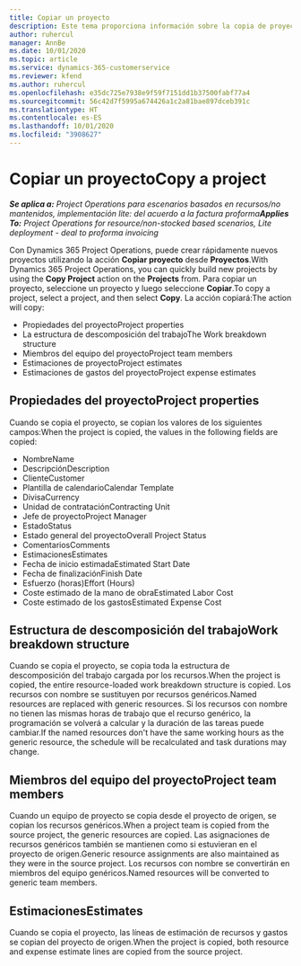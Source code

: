 ```yaml
---
title: Copiar un proyecto
description: Este tema proporciona información sobre la copia de proyectos en Dynamics 365 Project Operations.
author: ruhercul
manager: AnnBe
ms.date: 10/01/2020
ms.topic: article
ms.service: dynamics-365-customerservice
ms.reviewer: kfend
ms.author: ruhercul
ms.openlocfilehash: e35dc725e7938e9f59f7151dd1b37500fabf77a4
ms.sourcegitcommit: 56c42d7f5995a674426a1c2a81bae897dceb391c
ms.translationtype: HT
ms.contentlocale: es-ES
ms.lasthandoff: 10/01/2020
ms.locfileid: "3908627"
---
```

# <a name="copy-a-project"></a><span data-ttu-id="01f06-103">Copiar un proyecto</span><span class="sxs-lookup"><span data-stu-id="01f06-103">Copy a project</span></span>

<span data-ttu-id="01f06-104">_**Se aplica a:** Project Operations para escenarios basados en recursos/no mantenidos, implementación lite: del acuerdo a la factura proforma_</span><span class="sxs-lookup"><span data-stu-id="01f06-104">_**Applies To:** Project Operations for resource/non-stocked based scenarios, Lite deployment - deal to proforma invoicing_</span></span>

<span data-ttu-id="01f06-105">Con Dynamics 365 Project Operations, puede crear rápidamente nuevos proyectos utilizando la acción **Copiar proyecto** desde **Proyectos**.</span><span class="sxs-lookup"><span data-stu-id="01f06-105">With Dynamics 365 Project Operations, you can quickly build new projects by using the **Copy Project** action on the **Projects** from.</span></span> <span data-ttu-id="01f06-106">Para copiar un proyecto, seleccione un proyecto y luego seleccione **Copiar**.</span><span class="sxs-lookup"><span data-stu-id="01f06-106">To copy a project, select a project, and then select **Copy**.</span></span> <span data-ttu-id="01f06-107">La acción copiará:</span><span class="sxs-lookup"><span data-stu-id="01f06-107">The action will copy:</span></span>

- <span data-ttu-id="01f06-108">Propiedades del proyecto</span><span class="sxs-lookup"><span data-stu-id="01f06-108">Project properties</span></span>
- <span data-ttu-id="01f06-109">La estructura de descomposición del trabajo</span><span class="sxs-lookup"><span data-stu-id="01f06-109">The Work breakdown structure</span></span>
- <span data-ttu-id="01f06-110">Miembros del equipo del proyecto</span><span class="sxs-lookup"><span data-stu-id="01f06-110">Project team members</span></span>
- <span data-ttu-id="01f06-111">Estimaciones de proyecto</span><span class="sxs-lookup"><span data-stu-id="01f06-111">Project estimates</span></span>
- <span data-ttu-id="01f06-112">Estimaciones de gastos del proyecto</span><span class="sxs-lookup"><span data-stu-id="01f06-112">Project expense estimates</span></span>

## <a name="project-properties"></a><span data-ttu-id="01f06-113">Propiedades del proyecto</span><span class="sxs-lookup"><span data-stu-id="01f06-113">Project properties</span></span>

<span data-ttu-id="01f06-114">Cuando se copia el proyecto, se copian los valores de los siguientes campos:</span><span class="sxs-lookup"><span data-stu-id="01f06-114">When the project is copied, the values in the following fields are copied:</span></span>

- <span data-ttu-id="01f06-115">Nombre</span><span class="sxs-lookup"><span data-stu-id="01f06-115">Name</span></span>
- <span data-ttu-id="01f06-116">Descripción</span><span class="sxs-lookup"><span data-stu-id="01f06-116">Description</span></span>
- <span data-ttu-id="01f06-117">Cliente</span><span class="sxs-lookup"><span data-stu-id="01f06-117">Customer</span></span>
- <span data-ttu-id="01f06-118">Plantilla de calendario</span><span class="sxs-lookup"><span data-stu-id="01f06-118">Calendar Template</span></span>
- <span data-ttu-id="01f06-119">Divisa</span><span class="sxs-lookup"><span data-stu-id="01f06-119">Currency</span></span>
- <span data-ttu-id="01f06-120">Unidad de contratación</span><span class="sxs-lookup"><span data-stu-id="01f06-120">Contracting Unit</span></span>
- <span data-ttu-id="01f06-121">Jefe de proyecto</span><span class="sxs-lookup"><span data-stu-id="01f06-121">Project Manager</span></span>
- <span data-ttu-id="01f06-122">Estado</span><span class="sxs-lookup"><span data-stu-id="01f06-122">Status</span></span>
- <span data-ttu-id="01f06-123">Estado general del proyecto</span><span class="sxs-lookup"><span data-stu-id="01f06-123">Overall Project Status</span></span>
- <span data-ttu-id="01f06-124">Comentarios</span><span class="sxs-lookup"><span data-stu-id="01f06-124">Comments</span></span>
- <span data-ttu-id="01f06-125">Estimaciones</span><span class="sxs-lookup"><span data-stu-id="01f06-125">Estimates</span></span>
- <span data-ttu-id="01f06-126">Fecha de inicio estimada</span><span class="sxs-lookup"><span data-stu-id="01f06-126">Estimated Start Date</span></span>
- <span data-ttu-id="01f06-127">Fecha de finalización</span><span class="sxs-lookup"><span data-stu-id="01f06-127">Finish Date</span></span>
- <span data-ttu-id="01f06-128">Esfuerzo (horas)</span><span class="sxs-lookup"><span data-stu-id="01f06-128">Effort (Hours)</span></span>
- <span data-ttu-id="01f06-129">Coste estimado de la mano de obra</span><span class="sxs-lookup"><span data-stu-id="01f06-129">Estimated Labor Cost</span></span>
- <span data-ttu-id="01f06-130">Coste estimado de los gastos</span><span class="sxs-lookup"><span data-stu-id="01f06-130">Estimated Expense Cost</span></span>

## <a name="work-breakdown-structure"></a><span data-ttu-id="01f06-131">Estructura de descomposición del trabajo</span><span class="sxs-lookup"><span data-stu-id="01f06-131">Work breakdown structure</span></span>

<span data-ttu-id="01f06-132">Cuando se copia el proyecto, se copia toda la estructura de descomposición del trabajo cargada por los recursos.</span><span class="sxs-lookup"><span data-stu-id="01f06-132">When the project is copied, the entire resource-loaded work breakdown structure is copied.</span></span> <span data-ttu-id="01f06-133">Los recursos con nombre se sustituyen por recursos genéricos.</span><span class="sxs-lookup"><span data-stu-id="01f06-133">Named resources are replaced with generic resources.</span></span> <span data-ttu-id="01f06-134">Si los recursos con nombre no tienen las mismas horas de trabajo que el recurso genérico, la programación se volverá a calcular y la duración de las tareas puede cambiar.</span><span class="sxs-lookup"><span data-stu-id="01f06-134">If the named resources don't have the same working hours as the generic resource, the schedule will be recalculated and task durations may change.</span></span>

## <a name="project-team-members"></a><span data-ttu-id="01f06-135">Miembros del equipo del proyecto</span><span class="sxs-lookup"><span data-stu-id="01f06-135">Project team members</span></span>

<span data-ttu-id="01f06-136">Cuando un equipo de proyecto se copia desde el proyecto de origen, se copian los recursos genéricos.</span><span class="sxs-lookup"><span data-stu-id="01f06-136">When a project team is copied from the source project, the generic resources are copied.</span></span> <span data-ttu-id="01f06-137">Las asignaciones de recursos genéricos también se mantienen como si estuvieran en el proyecto de origen.</span><span class="sxs-lookup"><span data-stu-id="01f06-137">Generic resource assignments are also maintained as they were in the source project.</span></span> <span data-ttu-id="01f06-138">Los recursos con nombre se convertirán en miembros del equipo genéricos.</span><span class="sxs-lookup"><span data-stu-id="01f06-138">Named resources will be converted to generic team members.</span></span>

## <a name="estimates"></a><span data-ttu-id="01f06-139">Estimaciones</span><span class="sxs-lookup"><span data-stu-id="01f06-139">Estimates</span></span>

<span data-ttu-id="01f06-140">Cuando se copia el proyecto, las líneas de estimación de recursos y gastos se copian del proyecto de origen.</span><span class="sxs-lookup"><span data-stu-id="01f06-140">When the project is copied, both resource and expense estimate lines are copied from the source project.</span></span>